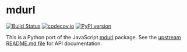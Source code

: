 # mdurl

[![Build Status](https://github.com/executablebooks/mdurl/workflows/Tests/badge.svg?branch=master)](https://github.com/executablebooks/mdurl/actions?query=workflow%3ATests+branch%3Amaster+event%3Apush)
[![codecov.io](https://codecov.io/gh/executablebooks/mdurl/branch/master/graph/badge.svg)](https://codecov.io/gh/executablebooks/mdurl)
[![PyPI version](https://img.shields.io/pypi/v/mdurl)](https://pypi.org/project/mdurl)

This is a Python port of the JavaScript [mdurl](https://www.npmjs.com/package/mdurl) package.
See the [upstream README.md file](https://github.com/markdown-it/mdurl/blob/master/README.md) for API documentation.
